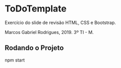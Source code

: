 # ToDoTemplate
Exercício do slide de revisão HTML, CSS e Bootstrap.

Marcos Gabriel Rodrigues, 2019.
3º TI - M.

## Rodando o Projeto
npm start
